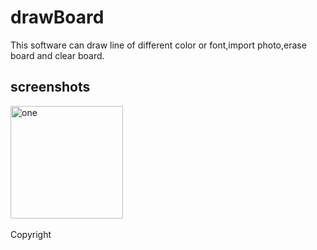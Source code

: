 # drawBoard
This software can draw line of different color or font,import photo,erase board and clear board.

screenshots
-----------------------
<img alt="one" src="https://raw.github.com/charsdavy/drawBoard/master/screenshots/screenshots.jpg" width="180">
&nbsp;&nbsp;

Copyright
